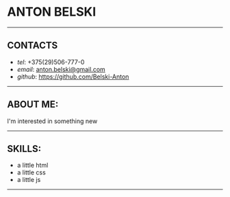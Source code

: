 # ANTON BELSKI
___

## CONTACTS
* _tel_: +375(29)506-777-0
* _email_: anton.belski@gmail.com
* _github_: https://github.com/Belski-Anton
___

## ABOUT ME:
I'm interested in something new
___
## SKILLS:
* a little html
* a little css
* a little js
___


